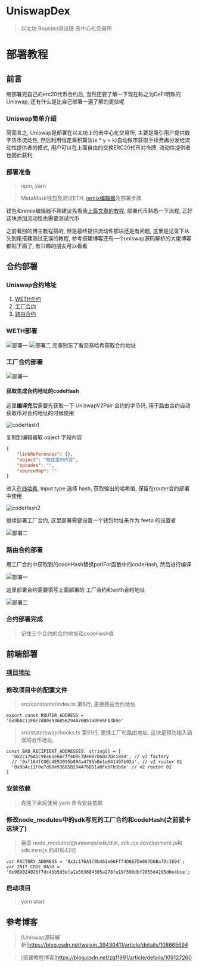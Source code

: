 # UniswapDex
> 以太坊 Ropsten测试链 去中心化交易所

# 部署教程
## 前言
继部署完自己的erc20代币合约后, 当然还要了解一下现在称之为DeFi明珠的Uniswap, 还有什么是比自己部署一遍了解的更快呢

### Uniswap简单介绍
简而言之, Uniswap是部署在以太坊上的去中心化交易所, 主要是吸引用户提供数字货币流动性, 然后利用恒定乘积算法(x * y = k)自动做市获取手续费再分发给流动性提供者的模式, 用户可以在上面自由的交换ERC20代币对令牌, 流动性提供者也因此获利;

### 部署准备
> npm, yarn

> MetaMask钱包及测试ETH,  [remix编辑器](http://remix.ethereum.org)及部署步骤     

钱包和remix编辑器不熟建议先看我[上篇文章的教程](http://remix.ethereum.org), 部署代币熟悉一下流程, 正好这块添加流动性也需要测试代币

之前看别的博主教程搭的, 但是最终提供流动性那块还是有问题, 这里是记录下从头到尾搭建测试无误的教程, 参考搭建博客还有一个uniswap源码解析的大佬博客都贴下面了, 有兴趣的朋友可以看看

## 合约部署

### Uniswap合约地址
1. [WETH合约](https://cn.etherscan.com/address/0xc02aaa39b223fe8d0a0e5c4f27ead9083c756cc2#code)
2. [工厂合约](https://cn.etherscan.com/address/0x5C69bEe701ef814a2B6a3EDD4B1652CB9cc5aA6f#code)
3. [路由合约](https://cn.etherscan.com/address/0x7a250d5630b4cf539739df2c5dacb4c659f2488d#code)

### WETH部署
![部署一](https://img-blog.csdnimg.cn/20201112184251138.png?x-oss-process=image/watermark,type_ZmFuZ3poZW5naGVpdGk,shadow_10,text_aHR0cHM6Ly9ibG9nLmNzZG4ubmV0L3l3ZGh6eGY=,size_16,color_FFFFFF,t_70#pic_center)
![部署二](https://img-blog.csdnimg.cn/2020111218440960.png?x-oss-process=image/watermark,type_ZmFuZ3poZW5naGVpdGk,shadow_10,text_aHR0cHM6Ly9ibG9nLmNzZG4ubmV0L3l3ZGh6eGY=,size_16,color_FFFFFF,t_70#pic_center)
完事别忘了看交易哈希获取合约地址

### 工厂合约部署
![部署一](https://img-blog.csdnimg.cn/20201112184604666.png?x-oss-process=image/watermark,type_ZmFuZ3poZW5naGVpdGk,shadow_10,text_aHR0cHM6Ly9ibG9nLmNzZG4ubmV0L3l3ZGh6eGY=,size_16,color_FFFFFF,t_70#pic_center)

#### 获取生成合约地址的codeHash
这里**编译完**后需要先获取一下 UniswapV2Pair 合约的字节码, 用于路由合约自动获取币对合约地址的时候使用

![codeHash1](https://img-blog.csdnimg.cn/20201112184946782.png?x-oss-process=image/watermark,type_ZmFuZ3poZW5naGVpdGk,shadow_10,text_aHR0cHM6Ly9ibG9nLmNzZG4ubmV0L3l3ZGh6eGY=,size_16,color_FFFFFF,t_70#pic_center)

复制到编辑器取 object 字段内容
```json
{
	"linkReferences": {},
	"object": "取这里的内容",
	"opcodes": "",
	"sourceMap": ""
}
```
进入[在线哈希](http://emn178.github.io/online-tools/keccak_256.html), Input type 选择 hash, 获取输出的哈希值, 保留在router合约部署中使用

![codeHash2](https://img-blog.csdnimg.cn/20201113092107640.png?x-oss-process=image/watermark,type_ZmFuZ3poZW5naGVpdGk,shadow_10,text_aHR0cHM6Ly9ibG9nLmNzZG4ubmV0L3l3ZGh6eGY=,size_16,color_FFFFFF,t_70#pic_center)

继续部署工厂合约, 这里部署需要设置一个钱包地址来作为 feeto 的设置者

![部署二](https://img-blog.csdnimg.cn/2020111309233213.png?x-oss-process=image/watermark,type_ZmFuZ3poZW5naGVpdGk,shadow_10,text_aHR0cHM6Ly9ibG9nLmNzZG4ubmV0L3l3ZGh6eGY=,size_16,color_FFFFFF,t_70#pic_center)

### 路由合约部署
用工厂合约中获取到的codeHash替换pariFor函数中的codeHash, 然后进行编译

![部署一](https://img-blog.csdnimg.cn/20201113092941367.png?x-oss-process=image/watermark,type_ZmFuZ3poZW5naGVpdGk,shadow_10,text_aHR0cHM6Ly9ibG9nLmNzZG4ubmV0L3l3ZGh6eGY=,size_16,color_FFFFFF,t_70#pic_center)

这里部署合约需要填写上面部署的 工厂合约和weth合约地址

![部署二](https://img-blog.csdnimg.cn/2020111309304062.png?x-oss-process=image/watermark,type_ZmFuZ3poZW5naGVpdGk,shadow_10,text_aHR0cHM6Ly9ibG9nLmNzZG4ubmV0L3l3ZGh6eGY=,size_16,color_FFFFFF,t_70#pic_center)

### 合约部署完成

> 记住三个合约的合约地址和codeHash值

## 前端部署

### [项目地址](https://github.com/Uniswap/uniswap-interface)

### 修改项目中的配置文件
> src/constants/index.ts 第6行, 更换路由合约地址
```
export const ROUTER_ADDRESS = '0x9bAc11F0e7d80e936B5B294A76B51a0Fe6Fb3b9e'
```

> src/state/swap/hooks.ts 第91行, 更换工厂和路由地址, 这块是预防输入错误的收币地址, 
```
const BAD_RECIPIENT_ADDRESSES: string[] = [
  '0x2c176A5C9b461e66Fff4D8E7De007D6Ba7Dc1894', // v2 factory
  // '0xf164fC0Ec4E93095b804a4795bBe1e041497b92a', // v2 router 01
  '0x9bAc11F0e7d80e936B5B294A76B51a0Fe6Fb3b9e' // v2 router 02
]
```


### 安装依赖
> 克隆下来后使用 yarn 命令安装依赖

### 修改node_modules中的sdk写死的工厂合约和codeHash(之前就卡这块了)
> 目录 node_modules/@uniswap/sdk/dist, sdk.cjs.development.js和sdk.esm.js 的41和42行
```
var FACTORY_ADDRESS = '0x2c176A5C9b461e66Fff4D8E7De007D6Ba7Dc1894';
var INIT_CODE_HASH = '0x989024026f7dc4bb5d3efa1e563684305a278fe19f590dbf2055d4295d6e4bce';
```

### 启动项目
> yarn start 







## 参考博客
> [Uniswap源码解析]https://blog.csdn.net/weixin_39430411/article/details/108665694

> [搭建教程博客]https://blog.csdn.net/zgf1991/article/details/109127260
